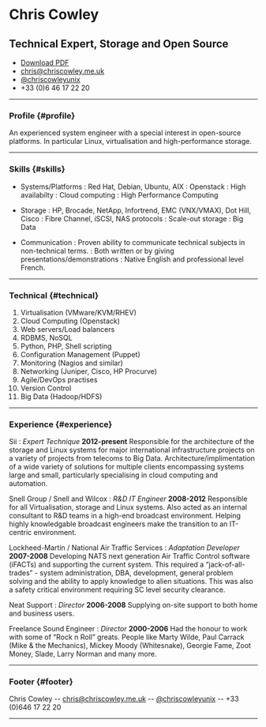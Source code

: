 # Chris Cowley
## Technical Expert, Storage and Open Source

* [Download PDF](english.pdf)  
* [chris@chriscowley.me.uk](mailto:chris@chriscowley.me.uk)
* [@chriscowleyunix](https://twitter.com/chriscowleyunix)
* +33 (0)6 46 17 22 20

------

### Profile {#profile}

An experienced system engineer with a special interest in open-source platforms. In particular Linux, virtualisation and high-performance storage. 

------

### Skills {#skills}

* Systems/Platforms
  : Red Hat, Debian, Ubuntu, AIX
  : Openstack
  : High availabilty
  : Cloud computing
  : High Performance Computing

* Storage
  : HP, Brocade, NetApp, Infortrend, EMC (VNX/VMAX), Dot Hill, Cisco
  : Fibre Channel, iSCSI, NAS protocols
  : Scale-out storage
  : Big Data

* Communication
  : Proven ability to communicate technical subjects in non-technical terms.
  : Both written or by giving presentations/demonstrations
  : Native English and professional level French.

-------

### Technical {#technical}

1. Virtualisation (VMware/KVM/RHEV)
1. Cloud Computing (Openstack)
1. Web servers/Load balancers
1. RDBMS, NoSQL
1. Python, PHP, Shell scripting
1. Configuration Management (Puppet)
1. Monitoring (Nagios and similar)
1. Networking (Juniper, Cisco, HP Procurve)
1. Agile/DevOps practises
1. Version Control
1. Big Data (Hadoop/HDFS)

------

### Experience {#experience}

Sii
: *Expert Technique*
  __2012-present__
  Responsible for the architecture of the storage and Linux systems for major international infrastructure projects on a variety of projects from telecoms to Big Data. Architecture/implimentation of a wide variety of solutions for multiple clients encompassing systems large and small, particularly specialising in cloud computing and automation.

Snell Group / Snell and Wilcox
: *R&D IT Engineer*
  __2008-2012__
  Responsible for all Virtualisation, storage and Linux systems. Also acted as an internal consultant to R&D teams in a high-end broadcast environment. Helping highly knowledgable broadcast engineers make the transition to an IT-centric environment.
  
Lockheed-Martin / National Air Traffic Services
: *Adaptation Developer*
  __2007-2008__
  Developing NATS next generation Air Traffic Control software (iFACTs) and supporting the current system. This required a “jack-of-all-trades” - system administration, DBA, development, general problem solving and the ability to apply knowledge to alien situations. This was also a safety critical environment requiring SC level security clearance.
  
Neat Support
: *Director*
  __2006-2008__
  Supplying on-site support to both home and business users.
  
Freelance Sound Engineer
: *Director*
  __2000-2006__
  Had the honour to work with some of “Rock n Roll” greats. People like Marty Wilde, Paul Carrack (Mike & the Mechanics), Mickey Moody (Whitesnake), Georgie Fame, Zoot Money, Slade, Larry Norman and many more.
  
------

### Footer {#footer}

Chris Cowley -- [chris@chriscowley.me.uk](chris@chriscowley.me.uk) -- [@chriscowleyunix](https://twitter.com/chriscowleyunix) -- +33 (0)646 17 22 20

------
